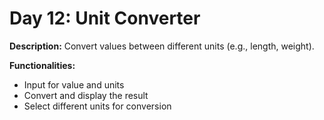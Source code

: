 # Day 12: Unit Converter

**Description:** Convert values between different units (e.g., length, weight).

**Functionalities:**

- Input for value and units
- Convert and display the result
- Select different units for conversion
